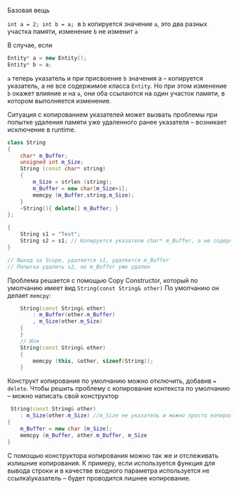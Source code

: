 Базовая вещь

`int a = 2; int b = a;`
 в `b` копируется значение `а`, это два разных участка памяти, изменение `b` не изменит `a`

В случае, если
```c++
Entity* a = new Entity();
Entity* b = a;
```
`a` теперь указатель и при присвоение `b` значения a – копируется указатель, а не все содержимое класса `Entity`. Но при этом изменение `b` окажет влияние и на `а`, они оба ссылаются на один участок памяти, в котором выполняется изменение.

Ситуация с копированием указателей может вызвать проблемы при попытке удаления памяти уже удаленного ранее указателя – возникает исключение в runtime.
```c++
class String 
{
    char* m_Buffer;
    unsigned int m_Size;
    String (const char* string) 
    {
        m_Size = strlen (string);
        m_Buffer = new char[m_Size+1];
        memcpy (m_Buffer,string,m_Size);
    }
    ~String(){ delete[] m_Buffer; }
};

{
    String s1 = "Test";
    String s2 = s1; // Копируется указатели char* m_Buffer, а не содержимое по указателю_
}

// Выход за Scope, удаляется s1, удаляется m_Buffer
// Попытка удалить s2, но m_Buffer уже удален
```
Проблема решается с помощью Copy Constructor, который по умолчанию имеет вид `String(const String& other)`
По умолчанию он делает `memcpy`:
```c++
    String(const String& other) 
	    : m_Buffer(other.m_Buffer)
	    , m_Size(other.m_Size)
	{
	}
    // Или
    String(const String& other) 
    { 
	    memcpy (this, &other, sizeof(String));
	}
```
Конструкт копирования по умолчанию можно отключить, добавив `= delete`.
Чтобы решить проблему с копирование контекста по умолчанию – можно написать свой конструктор
```c++
 String(const String& other)
    : m_Size(other.m_Size) //m_Size не указатель и можно просто копировать
{    
	m_Buffer = new char [m_Size];
    memcpy (m_Buffer, other.m_Buffer, m_Size
}
```

С помощью конструктора копирования можно так же и отслеживать излишние копирования. К примеру, если используется функция для вывода строки и в качестве входного параметра используется не ссылка\указатель – будет проводится лишнее копирование.